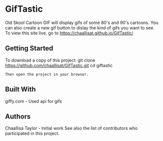 # GifTastic
Old Skool Cartoon GIF will display gifs of some 80's and 90's cartoons. You can also create a new gif button to dislay the kind of gifs you want to see.
To view this site live, go to https://chaallisat.github.io/GifTastic/

## Getting Started
To download a copy of this project: 
    git clone https://github.com/chaallisat/GifTastic.git
    cd giftastic

    Then open the project in your browser. 


## Built With
giffy.com - Used api for gifs

## Authors
Chaallisa Taylor - Initial work
See also the list of contributors who participated in this project.
